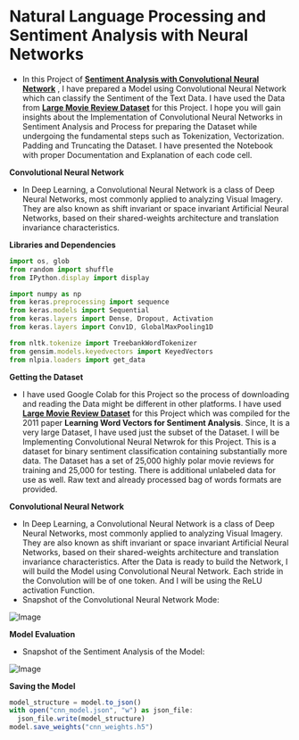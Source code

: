 # **Natural Language Processing and Sentiment Analysis with Neural Networks**
- In this Project of [**Sentiment Analysis with Convolutional Neural Network**](https://github.com/ThinamXx/CNN__SentimentAnalysis/blob/master/SentimentAnalysis%20with%20CNN.ipynb) , I have prepared a Model using Convolutional Neural Network which can classify the Sentiment of the Text Data. I have used the Data from [**Large Movie Review Dataset**](https://ai.stanford.edu/~amaas/data/sentiment/#:~:text=This%20is%20a%20dataset%20for,data%20for%20use%20as%20well.) for this Project. I hope you will gain insights about the Implementation of Convolutional Neural Networks in Sentiment Analysis and Process for preparing the Dataset while undergoing the fundamental steps such as Tokenization, Vectorization. Padding and Truncating the Dataset. I have presented the Notebook with proper Documentation and Explanation of each code cell. 

**Convolutional Neural Network**
- In Deep Learning, a Convolutional Neural Network is a class of Deep Neural Networks, most commonly applied to analyzing Visual Imagery. They are also known as shift invariant or space invariant Artificial Neural Networks, based on their shared-weights architecture and translation invariance characteristics.

**Libraries and Dependencies**

```javascript
import os, glob
from random import shuffle
from IPython.display import display

import numpy as np                                      
from keras.preprocessing import sequence                
from keras.models import Sequential                     
from keras.layers import Dense, Dropout, Activation     
from keras.layers import Conv1D, GlobalMaxPooling1D     

from nltk.tokenize import TreebankWordTokenizer         
from gensim.models.keyedvectors import KeyedVectors
from nlpia.loaders import get_data    
```

**Getting the Dataset**
- I have used Google Colab for this Project so the process of downloading and reading the Data might be different in other platforms. I have used [**Large Movie Review Dataset**](https://ai.stanford.edu/~amaas/data/sentiment/#:~:text=This%20is%20a%20dataset%20for,data%20for%20use%20as%20well.) for this Project  which was compiled for the 2011 paper **Learning Word Vectors for Sentiment Analysis**. Since, It is a very large Dataset, I have used just the subset of the Dataset. I will be Implementing Convolutional Neural Netwrok for this Project. This is a dataset for binary sentiment classification containing substantially more data. The Dataset has a set of 25,000 highly polar movie reviews for training and 25,000 for testing. There is additional unlabeled data for use as well. Raw text and already processed bag of words formats are provided. 

**Convolutional Neural Network**
- In Deep Learning, a Convolutional Neural Network is a class of Deep Neural Networks, most commonly applied to analyzing Visual Imagery. They are also known as shift invariant or space invariant Artificial Neural Networks, based on their shared-weights architecture and translation invariance characteristics. After the Data is ready to build the Network, I will build the Model using Convolutional Neural Network. Each stride in the Convolution will be of one token. And I will be using the ReLU activation Function.
- Snapshot of the Convolutional Neural Network Mode:

![Image](https://github.com/ThinamXx/66Days__NaturalLanguageProcessing/blob/master/Images/02.PNG)

**Model Evaluation**
- Snapshot of the Sentiment Analysis of the Model:

![Image](https://github.com/ThinamXx/66Days__NaturalLanguageProcessing/blob/master/Images/O3.PNG)

**Saving the Model**

```javascript
model_structure = model.to_json()                            
with open("cnn_model.json", "w") as json_file:
  json_file.write(model_structure)
model.save_weights("cnn_weights.h5")
```

